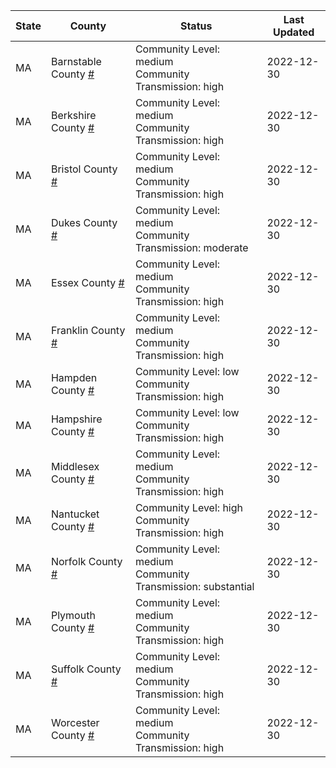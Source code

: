 State | County | Status | Last Updated
--- | --- | --- | --- 
MA | Barnstable County <a href="#barnstable_county">#</a> | <a name="barnstable_county"></a>Community Level: medium<br/>Community Transmission: high | 2022-12-30
MA | Berkshire County <a href="#berkshire_county">#</a> | <a name="berkshire_county"></a>Community Level: medium<br/>Community Transmission: high | 2022-12-30
MA | Bristol County <a href="#bristol_county">#</a> | <a name="bristol_county"></a>Community Level: medium<br/>Community Transmission: high | 2022-12-30
MA | Dukes County <a href="#dukes_county">#</a> | <a name="dukes_county"></a>Community Level: medium<br/>Community Transmission: moderate | 2022-12-30
MA | Essex County <a href="#essex_county">#</a> | <a name="essex_county"></a>Community Level: medium<br/>Community Transmission: high | 2022-12-30
MA | Franklin County <a href="#franklin_county">#</a> | <a name="franklin_county"></a>Community Level: medium<br/>Community Transmission: high | 2022-12-30
MA | Hampden County <a href="#hampden_county">#</a> | <a name="hampden_county"></a>Community Level: low<br/>Community Transmission: high | 2022-12-30
MA | Hampshire County <a href="#hampshire_county">#</a> | <a name="hampshire_county"></a>Community Level: low<br/>Community Transmission: high | 2022-12-30
MA | Middlesex County <a href="#middlesex_county">#</a> | <a name="middlesex_county"></a>Community Level: medium<br/>Community Transmission: high | 2022-12-30
MA | Nantucket County <a href="#nantucket_county">#</a> | <a name="nantucket_county"></a>Community Level: high<br/>Community Transmission: high | 2022-12-30
MA | Norfolk County <a href="#norfolk_county">#</a> | <a name="norfolk_county"></a>Community Level: medium<br/>Community Transmission: substantial | 2022-12-30
MA | Plymouth County <a href="#plymouth_county">#</a> | <a name="plymouth_county"></a>Community Level: medium<br/>Community Transmission: high | 2022-12-30
MA | Suffolk County <a href="#suffolk_county">#</a> | <a name="suffolk_county"></a>Community Level: medium<br/>Community Transmission: high | 2022-12-30
MA | Worcester County <a href="#worcester_county">#</a> | <a name="worcester_county"></a>Community Level: medium<br/>Community Transmission: high | 2022-12-30
